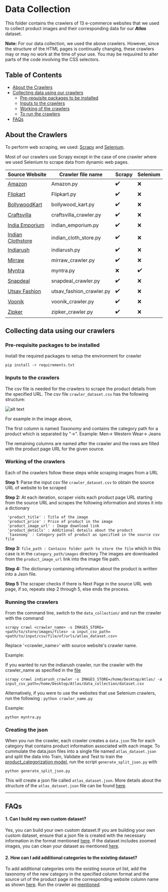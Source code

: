 

# Data Collection
This folder contains the crawlers of 13 e-commerce websites that we used to collect product images and their corresponding data for our _**Atlas**_ dataset. 

**Note:** For our data collection, we used the above crawlers. However, since the structure of the HTML pages is continually changing, these crawlers may or may no work at the time of your use. You may be requuired to alter parts of the code involving the CSS selectors.

## Table of Contents
- [About the Crawlers](#about-the-crawlers)
- [Collecting data using our crawlers](#collecting-data-using-our-crawlers)
    - [Pre-requisite packages to be installed ](#pre-requisite-packages-to-be-installed)
    - [Inputs to the crawlers](#inputs-to-the-crawlers)
    - [Working of the crawlers](#working-of-the-crawlers)
    - [To run the crawlers](#to-run-the-crawlers)
- [FAQs](#faqs)


## About the Crawlers

To perform web scraping, we used: [Scrapy](https://scrapy.org/) and [Selenium](https://www.seleniumhq.org/).

Most of our crawlers use Scrapy except in the case of one crawler where we used Selenium to scrape data from dynamic web pages.

|Source Website| Crawler file name           | Scrapy | Selenium |
|-------------|--------------------------|--------|----------|
|[Amazon](https://www.amazon.in/)| Amazon.py                | :heavy_check_mark:  |   :x:       |
|[Flipkart](https://www.flipkart.com/)| Flipkart.py              | :heavy_check_mark:  |    :x:      |
|[BollywoodKart](https://www.bollywoodkart.com/)| bollywood_kart.py        | :heavy_check_mark:  |   :x:       |
|[Craftsvilla](https://www.craftsvilla.com)| craftsvilla_crawler.py   | :heavy_check_mark:  |      :x:    |
|[India Emporium](https://indiaemporium.com)| indian_emporium.py       | :heavy_check_mark:  |       :x:   |
|[Indian Clothstore](https://www.indianclothstore.com/)| indian_cloth_store.py    | :heavy_check_mark:  |      :x:    |
|[Indiarush](https://indiarush.com/)| indiarush.py             | :heavy_check_mark:  |        :x:  |
|[Mirraw](https://www.mirraw.com/)| mirraw_crawler.py        | :heavy_check_mark:  |        :x:  |
|[Myntra](https://www.myntra.com/)| myntra.py                | :x:       | :heavy_check_mark:    |
|[Snapdeal](https://www.snapdeal.com/)| snapdeal_crawler.py      | :heavy_check_mark:  |    :x:      |
|[Utsav Fashion](https://www.utsavfashion.in/)| utsav_fashion_crawler.py |   :heavy_check_mark:  |     :x:     |
|[Voonik](https://www.voonik.com/)| voonik_crawler.py        |   :heavy_check_mark:  |     :x:     |
|[Zipker](https://www.zipker.com/)| zipker_crawler.py        | :heavy_check_mark:  |      :x:    |


## Collecting data using our crawlers

### Pre-requisite packages to be installed 

Install the required packages to setup the environment for crawler

`pip install -r requirements.txt`

### Inputs to the crawlers

The csv file is needed for the crawlers to scrape the product details from the specified URL. The csv file `crawler_dataset.csv` has the following structure:

![alt text](https://github.com/vumaasha/Atlas/blob/master/img/atlas_csv_strucure.jpg "sample of the csv file")

For example in the image above, 

The first column is named _Taxonomy_ and contains the category path for a product which is separated by "->". 
Example: Men-> Western Wear-> Jeans

The remaining columns are named after the crawler and the rows are filled with the product page URL for the given source.

### Working of the crawlers

Each of the crawlers follow these steps while scraping images from a URL

**Step 1:**
Parse the input csv file `crawler_dataset.csv` to obtain the source URL of website to be scraped

**Step 2:**
At each iteration, scraper visits each product page URL starting from the source URL and scrapes the following information and stores it into a dictionary

```
 'product_title' : Title of the image
 'product_price' : Price of product in the image
 'product_image_url' : Image download link
 'product_details' : Additional details about the product
 `taxonomy` : Category path of product as specified in the source csv file
```

**Step 3:**
`file_path : Contains folder path to store the file` which in this case is in the `category_path/images` directory
The images are downloaded from the `product_image_url` link into the image file path. 

**Step 4:**
The dictionary containing information about the product is written into a Json file.

**Step 5**
The scraper checks if there is Next Page in the source URL web page, if so, repeats step 2 through 5, else ends the process.


### Running the crawlers

From the command line, switch to the `data_collection/` and run the crawler with the command

`scrapy crawl <crawler_name> -s IMAGES_STORE=<path/to/store/images/files> -a input_csv_path=<path/to/input/csv/file/of/urls/atlas_dataset.csv>` 

Replace '<crawler_name>' with source website's crawler name.

Example:

If you wanted to run the indiarush crawler, run the crawler with the crawler_name as specified in the [file](https://github.com/vumaasha/Atlas/blob/master/data_collection/Crawler/spiders/bollywood_kart.py)

`scrapy crawl indiarush_crawler -s IMAGES_STORE=/home/Desktop/Atlas/ -a input_csv_path=/home/Desktop/Atlas/data_collection/dataset.csv`

Alternatively, if you were to use the websites that use Selenium crawlers, run the following : `python crawler_name.py`

Example:

`python myntra.py`

### Creating the json

When you run the crawler, each crawler creates a `data.json` file for each category that contains product information associated with each image. To cummulate the data.json files into a single file named `atlas_dataset.json` and split the data into Train, Validate and Test to train the [product_categorization model](https://github.com/vumaasha/Atlas/blob/master/models/product_categorization/README.md), run the script `generate_split_json.py` with

`python generate_split_json.py`

This will create a json file called `atlas_dataset.json`. More details about the structure of the `atlas_dataset.json` file can be found [here](https://github.com/vumaasha/Atlas/tree/master/dataset#3-source-code---overview).

***

## FAQs

#### 1. Can I build my own custom dataset? 

Yes, you can build your own custom dataset.If you are building your own custom dataset, ensure that a json file is created with the necessary information in the format mentioned [here](https://github.com/vumaasha/Atlas/blob/master/dataset/README.md). If the dataset includes zoomed images, you can clean your dataset as mentioned [here](https://github.com/vumaasha/Atlas/blob/master/models/zoomed_vs_normal/Zoomed_vs_Normal.ipynb).

#### 2. How can I add additional categories to the existing dataset?

To add additional categories onto the existing source url list, add the taxonomy of the new category in the specified column format and the source url of the product page in the corresponding website column name as shown [here](#inputs-to-the-crawlers).
Run the crawler as [mentioned](#to-run-the-crawlers).










